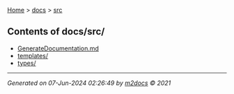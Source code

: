 [Home](../index.md) > [docs](../docs_index.md) > [src](src_index.md)  

## Contents of docs/src/

- [GenerateDocumentation.md](GenerateDocumentation.md)
- [templates/](templates/templates_index.md)
- [types/](types/types_index.md)

***

*Generated on 07-Jun-2024 02:26:49 by [m2docs](https://github.com/crgnam-research/m2docs) © 2021*